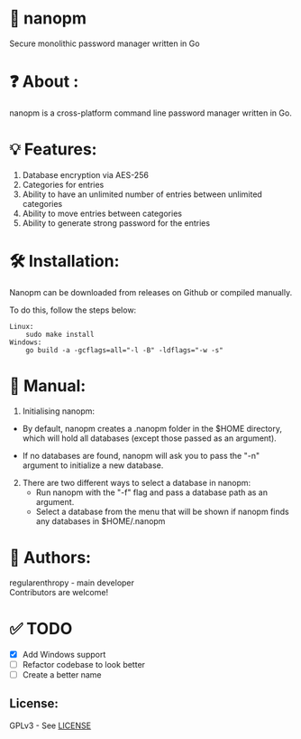 # 🔑 nanopm

Secure monolithic password manager written in Go

# ❓ About :

nanopm is a cross-platform command line password manager written in Go.  

# 💡 Features:

1. Database encryption via AES-256
2. Categories for entries
3. Ability to have an unlimited number of entries between unlimited categories
4. Ability to move entries between categories
5. Ability to generate strong password for the entries

# 🛠️ Installation:
Nanopm can be downloaded from releases on Github or compiled manually.

To do this, follow the steps below: 
```
Linux:  
    sudo make install
Windows:
    go build -a -gcflags=all="-l -B" -ldflags="-w -s"
```
# 📖 Manual:

1. Initialising nanopm:

- By default, nanopm creates a .nanopm folder in the $HOME directory, which will hold all databases (except those passed as an argument).

- If no databases are found, nanopm will ask you to pass the "-n" argument to initialize a new database.

2. There are two different ways to select a database in nanopm:
   - Run nanopm with the "-f" flag and pass a database path as an argument.
   - Select a database from the menu that will be shown if nanopm finds any databases in $HOME/.nanopm

# 👤 Authors:

regularenthropy - main developer  
Contributors are welcome!

# ✅ TODO
- [X] Add Windows support
- [ ] Refactor codebase to look better
- [ ] Create a better name

License:
--------
GPLv3 - See [LICENSE](/LICENSE)
